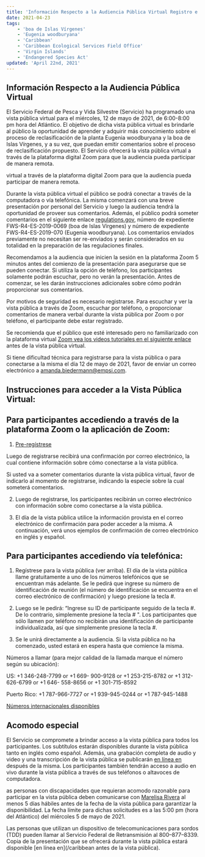 ```yaml
---
title: 'Información Respecto a la Audiencia Pública Virtual Registro e Instrucciones'
date: 2021-04-23
tags:
    - 'boa de Islas Vírgenes'
    - 'Eugenia woodburyana'
    - 'Caribbean'
    - 'Caribbean Ecological Services Field Office'
    - 'Virgin Islands'
    - 'Endangered Species Act'
updated: 'April 22nd, 2021'
---
```


##  Información Respecto a la Audiencia Pública Virtual

El Servicio Federal de Pesca y Vida Silvestre (Servicio) ha programado una vista pública virtual para el miércoles, 12 de mayo de 2021, de 6:00-8:00 pm hora del Atlántico.  El objetivo de dicha vista pública virtual es brindarle al público la oportunidad de aprender y adquirir más conocimiento sobre el proceso de reclasificación de la planta Eugenia woodburyana y la boa de Islas Vírgenes, y a su vez, que puedan emitir comentarios sobre el proceso de reclasificación propuesto.  El Servicio ofrecerá la vista pública virtual a través de la plataforma digital Zoom para que la audiencia pueda participar de manera remota.

virtual a través de la plataforma digital Zoom para que la audiencia pueda participar de manera remota.

Durante la vista pública virtual el público se podrá conectar a través de la computadora o vía telefónica.  La misma comenzará con una breve presentación por personal del Servicio y luego la audiencia tendrá la oportunidad de proveer sus comentarios.  Además, el público podrá someter comentarios en el siguiente enlace [regulations.gov](https://www.regulations.gov), número de expediente FWS-R4-ES-2019-0069 (boa de Islas Vírgenes) y número de expediente FWS-R4-ES-2019-070 (Eugenia woodburyana).  Los comentarios enviados previamente no necesitan ser re-enviados y serán considerados en su totalidad en la preparación de las regulaciones finales.

Recomendamos a la audiencia que inicien la sesión en la plataforma Zoom 5 minutos antes del comienzo de la presentación para asegurarse que se pueden conectar.  Si utiliza la opción de teléfono, los participantes solamente podrán escuchar, pero no verán la presentación.  Antes de comenzar, se les darán instrucciones adicionales sobre cómo podrán proporcionar sus comentarios.

Por motivos de seguridad es necesario registrarse.  Para escuchar y ver la vista pública a través de Zoom, escuchar por teléfono, o proporcionar comentarios de manera verbal durante la vista pública por Zoom o por teléfono, el participante debe estar registrado.

Se recomienda que el público que esté interesado pero no familiarizado con la plataforma virtual [Zoom vea los videos tutoriales en el siguiente enlace](https://support.zoom.us/hc/en-us/articles/206618765-Zoom-video-tutorials) antes de la vista pública virtual.

Si tiene dificultad técnica para registrarse para la vista pública o para conectarse a la misma el día 12 de mayo de 2021, favor de enviar un correo electrónico a [amanda.biedermann@empsi.com](mailto:biedermann@empsi.com).

## Instrucciones para acceder a la Vista Pública Virtual:

## Para participantes accediendo a través de la plataforma Zoom o la aplicación de Zoom:

1. [Pre-regístrese](https://zoom.us/meeting/register/tJcpfuygrD8uHdWm-ktMh07W0oud-bJY-BnQ)

Luego de registrarse recibirá una confirmación por correo electrónico, la cual contiene información sobre cómo conectarse a la vista pública.

Si usted va a someter comentarios durante la vista pública virtual, favor de indicarlo al momento de registrarse, indicando la especie sobre la cual someterá comentarios.

2. Luego de registrarse, los participantes recibirán un correo electrónico con información sobre como conectarse a la vista pública.

3. El día de la vista pública utilice la información provista en el correo electrónico de confirmación para poder acceder a la misma. A continuación, verá unos ejemplos de confirmación de correo electrónico en inglés y español.

## Para participantes accediendo vía telefónica:

1. Regístrese para la vista pública (ver arriba). El día de la vista pública llame gratuitamente a uno de los números telefónicos que se encuentran más adelante.  Se le pedirá que ingrese su número de identificación de reunión (el número de identificación se encuentra en el correo electrónico de confirmación) y luego presione la tecla #.

2. Luego se le pedirá: “Ingrese su ID de participante seguido de la tecla #. De lo contrario, simplemente presione la tecla # ". Los participantes que sólo llamen por teléfono no recibirán una identificación de participante individualizada, así que simplemente presione la tecla #.

3. Se le unirá directamente a la audiencia. Si la vista pública no ha comenzado, usted estará en espera hasta que comience la misma.

Números a llamar (para mejor calidad de la llamada marque el número según su ubicación):

US: +1 346-248-7799 or +1 669- 900-9128 or +1 253-215-8782 or +1 312-626-6799 or +1 646- 558-8656 or +1 301-715-8592

Puerto Rico: +1 787-966-7727 or +1 939-945-0244 or +1 787-945-1488

[Números internacionales disponibles](https://zoom.us/u/anymyU4Oa)

## Acomodo especial

El Servicio se compromete a brindar acceso a la vista pública para todos los participantes. Los subtítulos estarán disponibles durante la vista pública tanto en inglés como español. Además, una grabación completa de audio y video y una transcripción de la vista pública se publicarán [en línea en](/caribbean) después de la misma.  Los participantes también tendrán acceso a audio en vivo durante la vista pública a través de sus teléfonos o altavoces de computadora.

as personas con discapacidades que requieran acomodo razonable para participar en la vista pública deben comunicarse con [Marelisa Rivera](mailto:Marelisa_rivera@fws.gov) al menos 5 días hábiles antes de la fecha de la vista pública para garantizar la disponibilidad. La fecha límite para dichas solicitudes es a las 5:00 pm (hora del Atlántico) del miércoles 5 de mayo de 2021.

Las personas que utilizan un dispositivo de telecomunicaciones para sordos (TDD) pueden llamar al Servicio Federal de Retransmisión al 800–877–8339. Copia de la presentación que se ofrecerá durante la vista pública estará disponible [en línea en](/caribbean antes de la vista pública).
